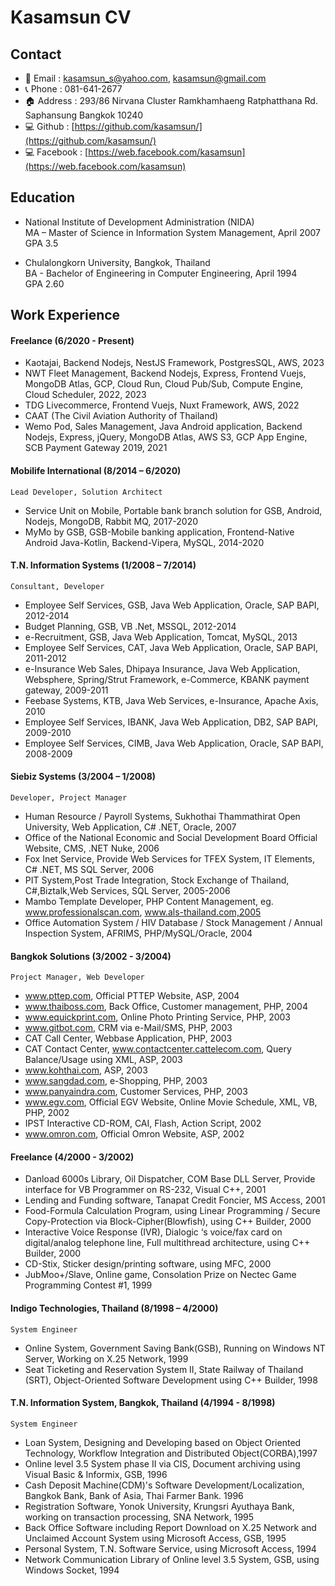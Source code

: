 # Kasamsun CV

## Contact

- :email: Email : kasamsun_s@yahoo.com, kasamsun@gmail.com  
- :telephone_receiver: Phone : 081-641-2677  
- :house: Address : 293/86 Nirvana Cluster Ramkhamhaeng Ratphatthana Rd. Saphansung Bangkok 10240  
- :computer: Github : [https://github.com/kasamsun/](https://github.com/kasamsun/)  
- :computer: Facebook : [https://web.facebook.com/kasamsun](https://web.facebook.com/kasamsun)  
   
## Education

- National Institute of Development Administration (NIDA)  
   MA – Master of Science in Information System Management, April 2007  
   GPA 3.5

- Chulalongkorn University, Bangkok, Thailand  
   BA - Bachelor of Engineering in Computer Engineering, April 1994  
   GPA 2.60

## Work Experience

#### Freelance (6/2020 - Present)
- Kaotajai, Backend Nodejs, NestJS Framework, PostgresSQL, AWS, 2023
- NWT Fleet Management, Backend Nodejs, Express, Frontend Vuejs, MongoDB Atlas, GCP, Cloud Run, Cloud Pub/Sub, Compute Engine, Cloud Scheduler, 2022, 2023
- TDG Livecommerce, Frontend Vuejs, Nuxt Framework, AWS, 2022
- CAAT (The Civil Aviation Authority of Thailand) 
- Wemo Pod, Sales Management, Java Android application, Backend Nodejs, Express, jQuery, MongoDB Atlas, AWS S3, GCP App Engine, SCB Payment Gateway 2019, 2021


#### Mobilife International (8/2014 – 6/2020)
`Lead Developer, Solution Architect`  
- Service Unit on Mobile, Portable bank branch solution for GSB, Android, Nodejs, MongoDB, Rabbit MQ, 2017-2020
- MyMo by GSB, GSB-Mobile banking application, Frontend-Native Android Java-Kotlin, Backend-Vipera, MySQL, 2014-2020

#### T.N. Information Systems (1/2008 – 7/2014)
`Consultant, Developer`  
- Employee Self Services, GSB, Java Web Application, Oracle, SAP BAPI,  2012-2014
- Budget Planning, GSB, VB .Net, MSSQL, 2012-2014
- e-Recruitment, GSB, Java Web Application, Tomcat, MySQL, 2013
- Employee Self Services, CAT, Java Web Application, Oracle, SAP BAPI, 2011-2012
- e-Insurance Web Sales, Dhipaya Insurance, Java Web Application, Websphere, Spring/Strut Framework, e-Commerce, KBANK payment gateway, 2009-2011
- Feebase Systems, KTB, Java Web Services, e-Insurance, Apache Axis, 2010
- Employee Self Services, IBANK, Java Web Application, DB2, SAP BAPI, 2009-2010
- Employee Self Services, CIMB, Java Web Application, Oracle, SAP BAPI, 2008-2009

#### Siebiz Systems (3/2004 – 1/2008)
`Developer, Project Manager`
- Human Resource / Payroll Systems, Sukhothai Thammathirat Open University, Web Application, C# .NET, Oracle, 2007
- Office of the National Economic and Social Development Board Official Website, CMS, .NET Nuke, 2006
- Fox Inet Service, Provide Web Services for TFEX System, IT Elements, C# .NET, MS SQL Server, 2006
- PIT System,Post Trade Integration, Stock Exchange of Thailand,  C#,Biztalk,Web Services, SQL Server, 2005-2006
- Mambo Template Developer, PHP Content Management, eg. www.professionalscan.com, www.als-thailand.com,2005
- Office Automation System / HIV Database / Stock Management / Annual Inspection System, AFRIMS, PHP/MySQL/Oracle, 2004

#### Bangkok Solutions (3/2002 - 3/2004)
`Project Manager, Web Developer`  
- www.pttep.com, Official PTTEP Website, ASP, 2004
- www.thaiboss.com, Back Office, Customer management, PHP, 2004
- www.equickprint.com, Online Photo Printing Service, PHP, 2003
- www.gitbot.com, CRM via e-Mail/SMS, PHP, 2003
- CAT Call Center, Webbase Application, PHP, 2003
- CAT Contact Center, www.contactcenter.cattelecom.com, Query Balance/Usage using XML, ASP, 2003
- www.kohthai.com, ASP, 2003
- www.sangdad.com, e-Shopping, PHP, 2003
- www.panyaindra.com, Customer Services, PHP, 2003
- www.egv.com, Official EGV Website, Online Movie Schedule, XML, VB, PHP, 2002
- IPST Interactive CD-ROM, CAI, Flash, Action Script, 2002
- www.omron.com, Official Omron Website, ASP, 2002

#### Freelance (4/2000 - 3/2002)
- Danload 6000s Library, Oil Dispatcher, COM Base DLL Server, Provide interface for VB Programmer on RS-232, Visual C++, 2001
- Lending and Funding software, Tanapat Credit Foncier, MS Access, 2001
- Food-Formula Calculation Program, using Linear Programming / Secure Copy-Protection via Block-Cipher(Blowfish), using C++ Builder, 2000
- Interactive Voice Response (IVR), Dialogic ‘s voice/fax card on digital/analog telephone line, Full multithread architecture, using C++ Builder, 2000
- CD-Stix, Sticker design/printing software, using MFC, 2000
- JubMoo+/Slave, Online game, Consolation Prize on Nectec Game Programming Contest #1, 1999

#### Indigo Technologies, Thailand (8/1998 – 4/2000)
`System Engineer`  
- Online System, Government Saving Bank(GSB), Running on Windows NT Server, Working on X.25 Network, 1999
- Seat Ticketing and Reservation System II, State Railway of Thailand (SRT), Object-Oriented Software Development using C++ Builder, 1998

#### T.N. Information System, Bangkok, Thailand (4/1994 - 8/1998)
`System Engineer`  
- Loan System, Designing and Developing based on Object Oriented Technology, Workflow Integration and Distributed Object(CORBA),1997
- Online level 3.5 System phase II via CIS, Document archiving using Visual Basic & Informix, GSB, 1996
- Cash Deposit Machine(CDM)'s Software Development/Localization, Bangkok Bank, Bank of Asia, Thai Farmer Bank. 1996
- Registration Software, Yonok University, Krungsri Ayuthaya Bank, working on transaction processing, SNA Network, 1995
- Back Office Software including Report Download on X.25 Network and Unclaimed Account System using Microsoft Access, GSB, 1995
- Personal System, T.N. Software Service, using Microsoft Access, 1994
- Network Communication Library of Online level 3.5 System, GSB, using Windows Socket, 1994

